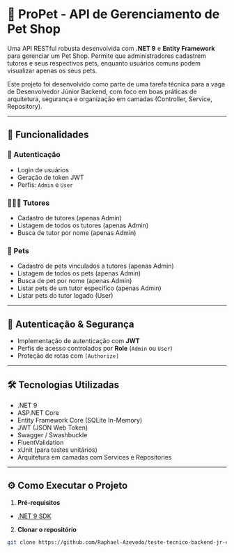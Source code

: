 # 🐶 ProPet - API de Gerenciamento de Pet Shop

Uma API RESTful robusta desenvolvida com **.NET 9** e **Entity Framework** para gerenciar um Pet Shop. Permite que administradores cadastrem tutores e seus respectivos pets, enquanto usuários comuns podem visualizar apenas os seus pets.

Este projeto foi desenvolvido como parte de uma tarefa técnica para a vaga de Desenvolvedor Júnior Backend, com foco em boas práticas de arquitetura, segurança e organização em camadas (Controller, Service, Repository).

---

## 🚀 Funcionalidades

### 👤 Autenticação

- Login de usuários
- Geração de token JWT
- Perfis: `Admin` e `User`

### 👨‍👩‍👧 Tutores

- Cadastro de tutores (apenas Admin)
- Listagem de todos os tutores (apenas Admin)
- Busca de tutor por nome (apenas Admin)

### 🐾 Pets

- Cadastro de pets vinculados a tutores (apenas Admin)
- Listagem de todos os pets (apenas Admin)
- Busca de pet por nome (apenas Admin)
- Listar pets de um tutor específico (apenas Admin)
- Listar pets do tutor logado (User)

---

## 🔐 Autenticação & Segurança

- Implementação de autenticação com **JWT**
- Perfis de acesso controlados por **Role** (`Admin` ou `User`)
- Proteção de rotas com `[Authorize]`

---

## 🛠️ Tecnologias Utilizadas

- .NET 9
- ASP.NET Core
- Entity Framework Core (SQLite In-Memory)
- JWT (JSON Web Token)
- Swagger / Swashbuckle
- FluentValidation
- xUnit (para testes unitários)
- Arquitetura em camadas com Services e Repositories

---

## ⚙️ Como Executar o Projeto

1. **Pré-requisitos**

- [.NET 9 SDK](https://dotnet.microsoft.com/en-us/download/dotnet/9.0)

2. **Clonar o repositório**

```bash
git clone https://github.com/Raphael-Azevedo/teste-tecnico-backend-jr-csharp-1

